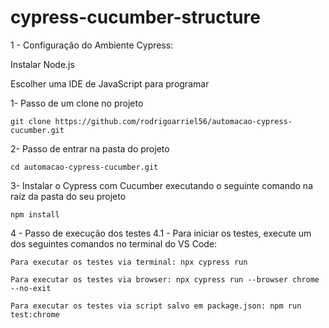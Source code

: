 # cypress-cucumber-structure

1 - Configuração do Ambiente Cypress:

Instalar Node.js

Escolher uma IDE de JavaScript para programar

1- Passo de um clone no projeto
```
git clone https://github.com/rodrigoarriel56/automacao-cypress-cucumber.git
```
2- Passo de entrar na pasta do projeto
```
cd automacao-cypress-cucumber.git
``` 
3- Instalar o Cypress com Cucumber executando o seguinte comando na raíz da pasta do seu projeto
```
npm install
```
4 - Passo de execução dos testes
4.1 - Para iniciar os testes, execute um dos seguintes comandos no terminal do VS Code:

```
Para executar os testes via terminal: npx cypress run
```
```
Para executar os testes via browser: npx cypress run --browser chrome --no-exit
```
```
Para executar os testes via script salvo em package.json: npm run test:chrome    

```
